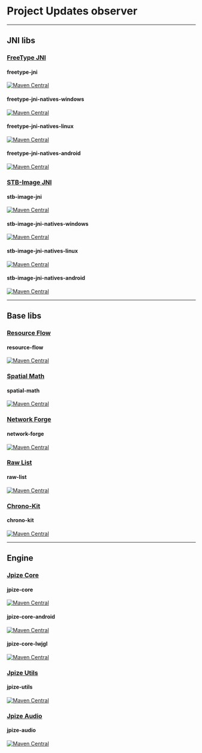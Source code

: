 # Project Updates observer

---
## JNI libs

### [FreeType JNI](https://github.com/generaloss/freetype-jni)
#### freetype-jni
[![Maven Central](https://img.shields.io/maven-central/v/io.github.generaloss/freetype-jni.svg)](https://mvnrepository.com/artifact/io.github.generaloss/freetype-jni)
#### freetype-jni-natives-windows
[![Maven Central](https://img.shields.io/maven-central/v/io.github.generaloss/freetype-jni-natives-windows.svg)](https://mvnrepository.com/artifact/io.github.generaloss/freetype-jni-natives-windows)
#### freetype-jni-natives-linux
[![Maven Central](https://img.shields.io/maven-central/v/io.github.generaloss/freetype-jni-natives-linux.svg)](https://mvnrepository.com/artifact/io.github.generaloss/freetype-jni-natives-linux)
#### freetype-jni-natives-android
[![Maven Central](https://img.shields.io/maven-central/v/io.github.generaloss/freetype-jni-natives-android.svg)](https://mvnrepository.com/artifact/io.github.generaloss/freetype-jni-natives-android)

### [STB-Image JNI](https://github.com/generaloss/stb-image-jni)
#### stb-image-jni
[![Maven Central](https://img.shields.io/maven-central/v/io.github.generaloss/stb-image-jni.svg)](https://mvnrepository.com/artifact/io.github.generaloss/stb-image-jni)
#### stb-image-jni-natives-windows
[![Maven Central](https://img.shields.io/maven-central/v/io.github.generaloss/stb-image-jni-natives-windows.svg)](https://mvnrepository.com/artifact/io.github.generaloss/stb-image-jni-natives-windows)
#### stb-image-jni-natives-linux
[![Maven Central](https://img.shields.io/maven-central/v/io.github.generaloss/stb-image-jni-natives-linux.svg)](https://mvnrepository.com/artifact/io.github.generaloss/stb-image-jni-natives-linux)
#### stb-image-jni-natives-android
[![Maven Central](https://img.shields.io/maven-central/v/io.github.generaloss/stb-image-jni-natives-android.svg)](https://mvnrepository.com/artifact/io.github.generaloss/stb-image-jni-natives-android)

---
## Base libs

### [Resource Flow](https://github.com/generaloss/resource-flow)
#### resource-flow
[![Maven Central](https://img.shields.io/maven-central/v/io.github.generaloss/resource-flow.svg)](https://mvnrepository.com/artifact/io.github.generaloss/resource-flow)

### [Spatial Math](https://github.com/generaloss/spatial-math)
#### spatial-math
[![Maven Central](https://img.shields.io/maven-central/v/io.github.generaloss/spatial-math.svg)](https://mvnrepository.com/artifact/io.github.generaloss/spatial-math)

### [Network Forge](https://github.com/generaloss/network-forge)
#### network-forge
[![Maven Central](https://img.shields.io/maven-central/v/io.github.generaloss/network-forge.svg)](https://mvnrepository.com/artifact/io.github.generaloss/network-forge)

### [Raw List](https://github.com/generaloss/raw-list)
#### raw-list
[![Maven Central](https://img.shields.io/maven-central/v/io.github.generaloss/raw-list.svg)](https://mvnrepository.com/artifact/io.github.generaloss/raw-list)

### [Chrono-Kit](https://github.com/generaloss/chrono-kit)
#### chrono-kit
[![Maven Central](https://img.shields.io/maven-central/v/io.github.generaloss/chrono-kit.svg)](https://mvnrepository.com/artifact/io.github.generaloss/chrono-kit)

---
## Engine

### [Jpize Core](https://github.com/generaloss/jpize-core)
#### jpize-core
[![Maven Central](https://img.shields.io/maven-central/v/io.github.generaloss/jpize-core.svg)](https://mvnrepository.com/artifact/io.github.generaloss/jpize-core)
#### jpize-core-android
[![Maven Central](https://img.shields.io/maven-central/v/io.github.generaloss/jpize-core-android.svg)](https://mvnrepository.com/artifact/io.github.generaloss/jpize-core-android)
#### jpize-core-lwjgl
[![Maven Central](https://img.shields.io/maven-central/v/io.github.generaloss/jpize-core-lwjgl.svg)](https://mvnrepository.com/artifact/io.github.generaloss/jpize-core-lwjgl)

### [Jpize Utils](https://github.com/generaloss/jpize-utils)
#### jpize-utils
[![Maven Central](https://img.shields.io/maven-central/v/io.github.generaloss/jpize-utils.svg)](https://mvnrepository.com/artifact/io.github.generaloss/jpize-utils)

### [Jpize Audio](https://github.com/generaloss/jpize-audio)
#### jpize-audio
[![Maven Central](https://img.shields.io/maven-central/v/io.github.generaloss/jpize-audio.svg)](https://mvnrepository.com/artifact/io.github.generaloss/jpize-audio)
